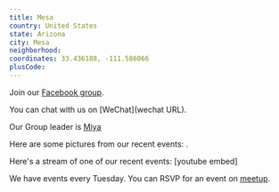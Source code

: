 ```yaml
---
title: Mesa
country: United States
state: Arizona
city: Mesa
neighborhood: 
coordinates: 33.436188, -111.586066
plusCode:
---
```

Join our [Facebook group](https://www.facebook.com/groups/free.code.camp.mesa).

You can chat with us on [WeChat](wechat URL).

Our Group leader is [Miya](freecodecamp.org/miya)

Here are some pictures from our recent events:
![]().

Here's a stream of one of our recent events:
[youtube embed]

We have events every Tuesday. You can RSVP for an event on [meetup](meetupurl).
